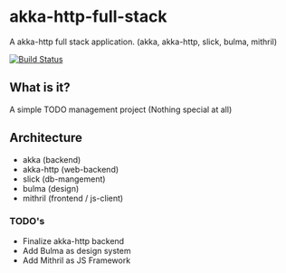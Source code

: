 # akka-http-full-stack
A akka-http full stack application. (akka, akka-http, slick, bulma, mithril)

[![Build Status](https://travis-ci.org/Freshwood/akka-http-full-stack.svg?branch=master)](https://travis-ci.org/Freshwood/akka-http-full-stack)

## What is it?
A simple TODO management project (Nothing special at all)

## Architecture
* akka (backend)
* akka-http (web-backend)
* slick (db-mangement)
* bulma (design)
* mithril (frontend / js-client)

### TODO's
* Finalize akka-http backend
* Add Bulma as design system
* Add Mithril as JS Framework
